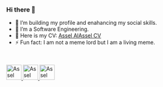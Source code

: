 ### Hi there 👋

<!--
**AsselAlAssel/AsselAlAssel** is a ✨ _special_ ✨ repository because its `README.md` (this file) appears on your GitHub profile.

Here are some ideas to get you started:

- 🔭 I’m currently working on ...
- 🌱 I’m currently learning ...
- 👯 I’m looking to collaborate on ...
- 🤔 I’m looking for help with ...
- 💬 Ask me about ...
- 📫 How to reach me: ...
- 😄 Pronouns: ...
- ⚡ Fun fact: ...
-->
- 🔭 I’m building my profile and enahancing my social skills.
- 🌱 I’m a Software Engineering.
- 💬 Here is my CV: [Assel AlAssel CV](https://docs.google.com/document/d/1hXYq9ePRHJ7osxrXBacjo89tr8bPWsD9/edit?usp=sharing&ouid=114729245969525526214&rtpof=true&sd=true)
- ⚡ Fun fact: I am not a meme lord but I am a living meme.
<br/>

<p align="left">
        <a target="_blank" href="https://www.linkedin.com/in/aseel-al-aseel-bb952a193/">
            <img width="40" height="40" alt="Assel AlAssel | LinkedIn" src="https://user-images.githubusercontent.com/62269745/151352812-ab8645ba-919e-4817-a4ff-3688b0bd08b6.svg"/>
        </a>
        <a target="_blank" href="https://www.instagram.com/assel.alassel_/?hl=en" >
            <img width="40" height="40" alt="Assel AlAssel | Instagram" src="https://user-images.githubusercontent.com/62269745/151352769-630430ce-bb59-4414-b01b-1e26e17a7535.svg"/>
        </a>
        <a target="_blank" href="https://www.facebook.com/profile.php?id=100026678085331" >
            <img width="40" height="40" alt="Assel AlAssel | Facebook" src="https://user-images.githubusercontent.com/62269745/151352665-50176921-b795-4173-8a7d-5cb869b9f26d.svg"/>
        </a>
</p>
